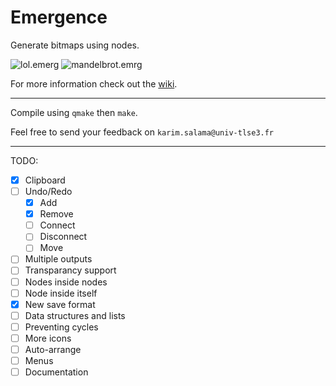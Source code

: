 # Emergence
Generate bitmaps using nodes.

![lol.emerg](https://i.imgur.com/dY8D2aa.png)
![mandelbrot.emrg](https://i.imgur.com/1fQAxWw.png)

For more information check out the [wiki](https://github.com/elirovi/Emergence/wiki).

---

Compile using `qmake` then `make`.

Feel free to send your feedback on `karim.salama@univ-tlse3.fr`

---

TODO:
- [x] Clipboard
- [ ] Undo/Redo
  - [x] Add
  - [x] Remove
  - [ ] Connect
  - [ ] Disconnect
  - [ ] Move
- [ ] Multiple outputs
- [ ] Transparancy support
- [ ] Nodes inside nodes
- [ ] Node inside itself
- [x] New save format
- [ ] Data structures and lists
- [ ] Preventing cycles
- [ ] More icons
- [ ] Auto-arrange
- [ ] Menus
- [ ] Documentation
